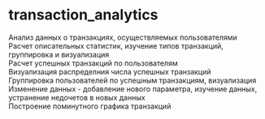 # transaction_analytics
Анализ данных о транзакциях, осуществляемых пользователями  
Расчет описательных статистик, изучение типов транзакций, группировка и визуализация  
Расчет успешных транзакций по пользователям  
Визуализация распределния числа успешных транзакций  
Группировка пользователей по успешным транзакциям, визуализация  
Изменение данных - добавление нового параметра, изучение данных, устранение недочетов в новых данных  
Построение поминутного графика транзакций  
